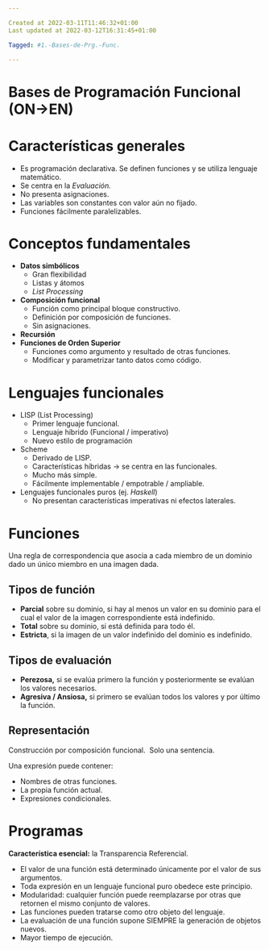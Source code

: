```yaml
---

Created at 2022-03-11T11:46:32+01:00
Last updated at 2022-03-12T16:31:45+01:00

Tagged: #1.-Bases-de-Prg.-Func.

---
```


# Bases de Programación Funcional (ON→EN)
# Características generales 

* Es programación declarativa. Se definen funciones y se utiliza lenguaje matemático. 
* Se centra en la _Evaluación._ 
* No presenta asignaciones. 
* Las variables son constantes con valor aún no fijado. 
* Funciones fácilmente paralelizables. 

# Conceptos fundamentales 

* **Datos simbólicos** 
  * Gran flexibilidad 
  * Listas y átomos 
  * _List Processing_ 
* **Composición funcional** 
  * Función como principal bloque constructivo. 
  * Definición por composición de funciones. 
  * Sin asignaciones. 
* **Recursión** 
* **Funciones de Orden Superior** 
  * Funciones como argumento y resultado de otras funciones. 
  * Modificar y parametrizar tanto datos como código. 

# Lenguajes funcionales 

* LISP (List Processing) 
  * Primer lenguaje funcional. 
  * Lenguaje híbrido (Funcional / imperativo) 
  * Nuevo estilo de programación 
* Scheme 
  * Derivado de LISP. 
  * Características híbridas -> se centra en las funcionales. 
  * Mucho más simple. 
  * Fácilmente implementable / empotrable / ampliable. 
* Lenguajes funcionales puros (ej. _Haskell_) 
  * No presentan características imperativas ni efectos laterales. 

# Funciones 

Una regla de correspondencia que asocia a cada miembro de un dominio dado un único miembro en una imagen dada. 

## Tipos de función 

* **Parcial** sobre su dominio, si hay al menos un valor en su dominio para el cual el valor de la imagen correspondiente está indefinido. 
* **Total** sobre su dominio, si está definida para todo él. 
* **Estricta**, si la imagen de un valor indefinido del dominio es indefinido. 

## Tipos de evaluación 

* **Perezosa,** si se evalúa primero la función y posteriormente se evalúan los valores necesarios. 
* **Agresiva / Ansiosa,** si primero se evalúan todos los valores y por último la función. 

## Representación 

Construcción por composición funcional. 
Solo una sentencia. 

Una expresión puede contener: 

* Nombres de otras funciones. 
* La propia función actual. 
* Expresiones condicionales. 

# Programas 

**Característica esencial:** la Transparencia Referencial. 

* El valor de una función está determinado únicamente por el valor de sus argumentos. 
* Toda expresión en un lenguaje funcional puro obedece este principio. 
* Modularidad: cualquier función puede reemplazarse por otras que retornen el mismo conjunto de valores. 
* Las funciones pueden tratarse como otro objeto del lenguaje. 
* La evaluación de una función supone SIEMPRE la generación de objetos nuevos. 
* Mayor tiempo de ejecución.
